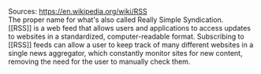 Sources:
https://en.wikipedia.org/wiki/RSS
\
The proper name for what's also called Really Simple Syndication.
\
[[RSS]] is a web feed that allows users and applications to access updates to websites in a standardized, computer-readable format. Subscribing to [[RSS]] feeds can allow a user to keep track of many different websites in a single news aggregator, which constantly monitor sites for new content, removing the need for the user to manually check them.
